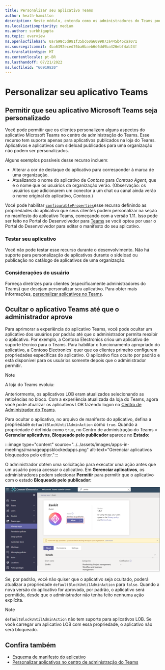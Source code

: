 ```yaml
---
title: Personalizar seu aplicativo Teams
author: heath-hamilton
description: Neste módulo, entenda como os administradores do Teams podem personalizar seu aplicativo teams para sua organização e ocultar o aplicativo Teams até que o administrador aprove.
ms.localizationpriority: medium
ms.author: surbhigupta
ms.topic: overview
ms.openlocfilehash: 0a7a98c5d981f35bc60a6099873a445b45caa071
ms.sourcegitcommit: 4ba6392eced76ba6baeb6d6dd9ba426ebf4ab24f
ms.translationtype: MT
ms.contentlocale: pt-BR
ms.lasthandoff: 07/21/2022
ms.locfileid: "66919820"
---
```

# <a name="customize-your-teams-app"></a>Personalizar seu aplicativo Teams

## <a name="enable-your-microsoft-teams-app-to-be-customized"></a>Permitir que seu aplicativo Microsoft Teams seja personalizado

Você pode permitir que os clientes personalizem alguns aspectos do aplicativo Microsoft Teams no centro de administração do Teams. Esse recurso tem suporte apenas para aplicativos publicados na loja do Teams. Aplicativos e aplicativos com sideload publicados para uma organização não podem ser personalizados.

Alguns exemplos possíveis desse recurso incluem:

* Alterar a cor de destaque do aplicativo para corresponder à marca de uma organização.
* Atualizando o nome do aplicativo de *Contoso* para *Contoso Agent*, que é o nome que os usuários da organização verão. (Observação: os usuários que adicionarem um conector a um chat ou canal ainda verão o nome original do aplicativo, *Contoso*.)

Você pode habilitar [`configurableProperties`](/microsoftteams/platform/resources/schema/manifest-schema#configurableproperties)esse recurso definindo as propriedades do aplicativo que seus clientes podem personalizar na seção no manifesto do aplicativo Teams, começando com a versão 1.11. Isso pode ser feito no Portal do Desenvolvedor para [Teams](https://dev.teams.microsoft.com/home) se você optou por usar o Portal do Desenvolvedor para editar o manifesto do seu aplicativo.

### <a name="test-your-app"></a>Testar seu aplicativo

Você não pode testar esse recurso durante o desenvolvimento. Não há suporte para personalização de aplicativos durante o sideload ou publicação no catálogo de aplicativos de uma organização.

### <a name="user-considerations"></a>Considerações do usuário

Forneça diretrizes para clientes (especificamente administradores do Teams) que desejam personalizar seu aplicativo. Para obter mais informações, [personalizar aplicativos no Teams](/MicrosoftTeams/customize-apps).

## <a name="hide-teams-app-until-admin-approves"></a>Ocultar o aplicativo Teams até que o administrador aprove

Para aprimorar a experiência do aplicativo Teams, você pode ocultar um aplicativo dos usuários por padrão até que o administrador permita reexibir o aplicativo. Por exemplo, a Contoso Electronics criou um aplicativo de suporte técnico para o Teams. Para habilitar o funcionamento apropriado do aplicativo, a Contoso Electronics' quer que os clientes primeiro configurem propriedades específicas do aplicativo. O aplicativo fica oculto por padrão e está disponível para os usuários somente depois que o administrador permitir.

> [!NOTE]
> A loja do Teams evoluiu:
> 
> Anteriormente, os aplicativos LOB eram atualizados selecionando as reticências no bloco. Com a experiência atualizada da loja do Teams, agora você pode atualizar os aplicativos LOB fazendo logon no [Centro de Administrador do Teams](https://admin.teams.microsoft.com).

Para ocultar o aplicativo, no arquivo de manifesto do aplicativo, defina a propriedade `defaultBlockUntilAdminAction` como `true`. Quando a propriedade é definida como `true`, no Centro de administração do Teams > **Gerenciar aplicativos**, **Bloqueado pelo publicador** aparece no **Estado**:

:::image type="content" source="../../assets/images/apps-in-meetings/manageappsblockedapps.png" alt-text="Gerenciar aplicativos bloqueados pelo editor.":::

O administrador obtém uma solicitação para executar uma ação antes que um usuário possa acessar o aplicativo. Em **Gerenciar aplicativos**, os administradores podem selecionar **Permitir** para permitir que o aplicativo com o estado **Bloqueado pelo publicador**:

![Gerenciar aplicativos](../../assets/images/apps-in-meetings/manageapp.png)

Se, por padrão, você não quiser que o aplicativo seja ocultado, poderá atualizar a propriedade `defaultBlockUntilAdminAction` para `false`. Quando a nova versão do aplicativo for aprovada, por padrão, o aplicativo será permitido, desde que o administrador não tenha feito nenhuma ação explícita.

> [!NOTE]
> `defaultBlockUntilAdminAction` não tem suporte para aplicativos LOB. Se você carregar um aplicativo LOB com essa propriedade, o aplicativo não será bloqueado.

## <a name="see-also"></a>Confira também

* [Esquema de manifesto do aplicativo](/microsoftteams/platform/resources/schema/manifest-schema)
* [Personalizar aplicativos no centro de administração do Teams](/MicrosoftTeams/customize-apps)
